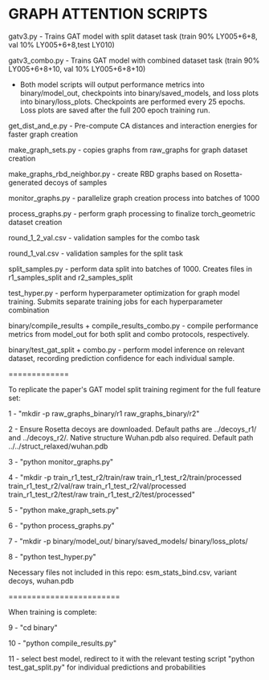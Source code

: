 GRAPH ATTENTION SCRIPTS
========================
gatv3.py - Trains GAT model with split dataset task (train 90% LY005+6+8, val 10% LY005+6+8,test LY010)

gatv3_combo.py - Trains GAT model with combined dataset task (train 90% LY005+6+8+10, val 10% LY005+6+8+10)
- Both model scripts will output performance metrics into binary/model_out, checkpoints into binary/saved_models, and loss plots into binary/loss_plots. Checkpoints are performed every 25 epochs. Loss plots are saved after the full 200 epoch training run.


get_dist_and_e.py - Pre-compute CA distances and interaction energies for faster graph creation

make_graph_sets.py - copies graphs from raw_graphs for graph dataset creation

make_graphs_rbd_neighbor.py - create RBD graphs based on Rosetta-generated decoys of samples

monitor_graphs.py - parallelize graph creation process into batches of 1000

process_graphs.py - perform graph processing to finalize torch_geometric dataset creation

round_1_2_val.csv - validation samples for the combo task

round_1_val.csv - validation samples for the split task

split_samples.py - perform data split into batches of 1000. Creates files in r1_samples_split and r2_samples_split

test_hyper.py - perform hyperparameter optimization for graph model training. Submits separate training jobs for each hyperparameter combination


binary/compile_results + compile_results_combo.py - compile performance metrics from model_out for both split and combo protocols, respectively.

binary/test_gat_split + combo.py - perform model inference on relevant dataset, recording prediction confidence for each individual sample.

=============

To replicate the paper's GAT model split training regiment for the full feature set:

1 - "mkdir -p raw_graphs_binary/r1 raw_graphs_binary/r2"

2 - Ensure Rosetta decoys are downloaded. Default paths are ../decoys_r1/ and ../decoys_r2/. Native structure Wuhan.pdb also required. Default path ../../struct_relaxed/wuhan.pdb

3 - "python monitor_graphs.py"

4 - "mkdir -p train_r1_test_r2/train/raw train_r1_test_r2/train/processed train_r1_test_r2/val/raw train_r1_test_r2/val/processed train_r1_test_r2/test/raw train_r1_test_r2/test/processed"

5 - "python make_graph_sets.py"

6 - "python process_graphs.py"

7 - "mkdir -p binary/model_out/ binary/saved_models/ binary/loss_plots/

8 - "python test_hyper.py"

Necessary files not included in this repo: esm_stats_bind.csv, variant decoys, wuhan.pdb

========================

When training is complete:

9 - "cd binary"

10 - "python compile_results.py"

11 - select best model, redirect to it with the relevant testing script "python test_gat_split.py" for individual predictions and probabilities
